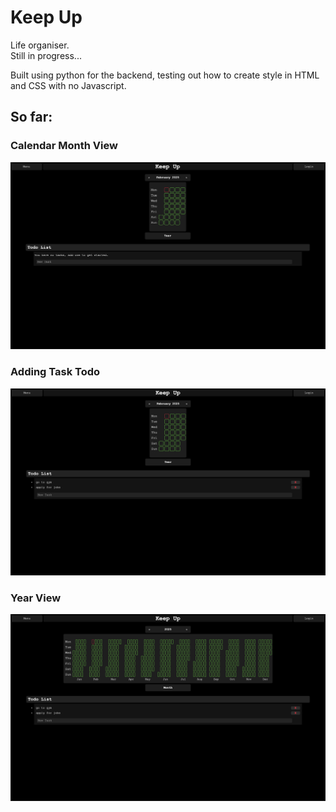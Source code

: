 # Keep Up
Life organiser.  
Still in progress...

Built using python for the backend, testing out how to create style in HTML and CSS with no Javascript.

## So far:
### Calendar Month View
![Keep Up main page](./img_README/keep_up.png)
### Adding Task Todo
![Adding tasks](./img_README/todo_list.png)
### Year View
![Year view](./img_README/year_view.png)